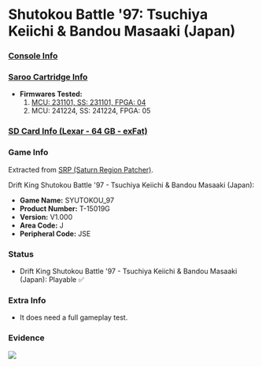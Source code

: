 # Shutokou Battle '97: Tsuchiya Keiichi & Bandou Masaaki (Japan)

### [Console Info](../../../../../Info/Consoles/VA13/README.md)

### [Saroo Cartridge Info](../../../../../Info/Cartridges/GuangzhouSanStarOnlineShop/1.6/README.md)

- <b>Firmwares Tested:</b>
  1. [MCU: 231101, SS: 231101, FPGA: 04](../01/README.md)
  2. MCU: 241224, SS: 241224, FPGA: 05

### [SD Card Info (Lexar - 64 GB - exFat)](../../../../../Info/SdCards/Lexar/64GB/exfat/README.md)

### Game Info

Extracted from [SRP (Saturn Region Patcher)](https://segaxtreme.net/resources/saturn-region-patcher.81/download).

Drift King Shutokou Battle '97 - Tsuchiya Keiichi & Bandou Masaaki (Japan):

- <b>Game Name:</b> SYUTOKOU_97
- <b>Product Number:</b> T-15019G
- <b>Version:</b> V1.000
- <b>Area Code:</b> J
- <b>Peripheral Code:</b> JSE

### Status

- Drift King Shutokou Battle '97 - Tsuchiya Keiichi & Bandou Masaaki (Japan): Playable :white_check_mark:

### Extra Info

- It does need a full gameplay test.

### Evidence

[![](https://img.youtube.com/vi/FZawFQd1rl8/0.jpg)](https://www.youtube.com/watch?v=FZawFQd1rl8)
